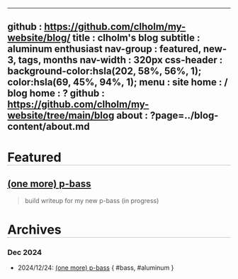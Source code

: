 -------------------------------------------------------------------------------
github     : https://github.com/clholm/my-website/blog/
title      : clholm's blog 
subtitle   : aluminum enthusiast
nav-group  : featured, new-3, tags, months
nav-width  : 320px
css-header : background-color:hsla(202, 58%, 56%, 1); color:hsla(69, 45%, 94%, 1);
menu       : 
   site home  : /
   blog home  : ?
   github     : https://github.com/clholm/my-website/tree/main/blog
   about      : ?page=../blog-content/about.md
-------------------------------------------------------------------------------
<style comment="additional style">
#header { {{css-header}}  }
#left-panel  { width:{{nav-width}} }
#right-panel { left: calc({{nav-width}} + 20px) }
h1 { border-bottom:1px dotted grey }
</style>

<div id="md-post">

# Featured

## [(one more) p-bass](../blog-content/20241223-p-bass.md)
> build writeup for my new p-bass (in progress)

# Archives

### Dec 2024
                    
* 2024/12/24: [(one more) p-bass](../blog-content/20241223-p-bass.md) { #bass, #aluminum }

</div> 